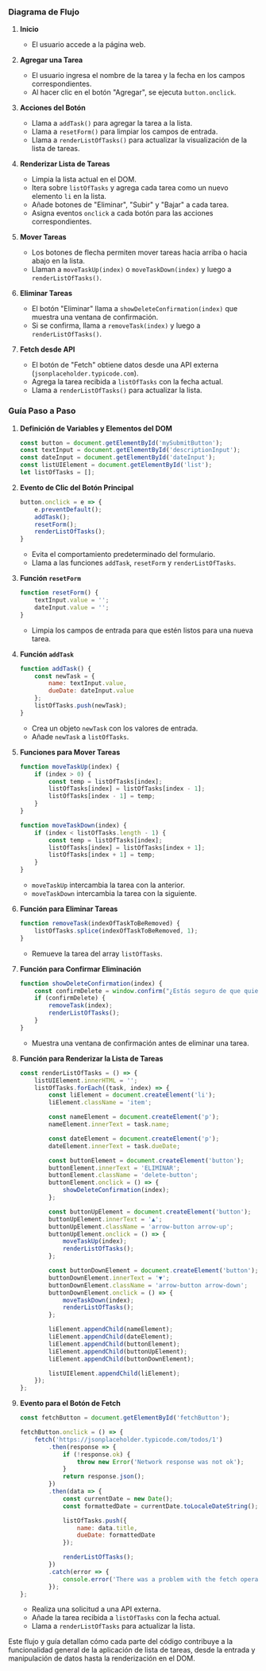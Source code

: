 ### Diagrama de Flujo

<style>
    code {
        font-family: 'hack', monospace;
    }
</style>


1. **Inicio**
   - El usuario accede a la página web.

2. **Agregar una Tarea**
   - El usuario ingresa el nombre de la tarea y la fecha en los campos correspondientes.
   - Al hacer clic en el botón "Agregar", se ejecuta `button.onclick`.

3. **Acciones del Botón**
   - Llama a `addTask()` para agregar la tarea a la lista.
   - Llama a `resetForm()` para limpiar los campos de entrada.
   - Llama a `renderListOfTasks()` para actualizar la visualización de la lista de tareas.

4. **Renderizar Lista de Tareas**
   - Limpia la lista actual en el DOM.
   - Itera sobre `listOfTasks` y agrega cada tarea como un nuevo elemento `li` en la lista.
   - Añade botones de "Eliminar", "Subir" y "Bajar" a cada tarea.
   - Asigna eventos `onclick` a cada botón para las acciones correspondientes.

5. **Mover Tareas**
   - Los botones de flecha permiten mover tareas hacia arriba o hacia abajo en la lista.
   - Llaman a `moveTaskUp(index)` o `moveTaskDown(index)` y luego a `renderListOfTasks()`.

6. **Eliminar Tareas**
   - El botón "Eliminar" llama a `showDeleteConfirmation(index)` que muestra una ventana de confirmación.
   - Si se confirma, llama a `removeTask(index)` y luego a `renderListOfTasks()`.

7. **Fetch desde API**
   - El botón de "Fetch" obtiene datos desde una API externa (`jsonplaceholder.typicode.com`).
   - Agrega la tarea recibida a `listOfTasks` con la fecha actual.
   - Llama a `renderListOfTasks()` para actualizar la lista.

### Guía Paso a Paso

1. **Definición de Variables y Elementos del DOM**
   ```javascript
   const button = document.getElementById('mySubmitButton');
   const textInput = document.getElementById('descriptionInput');
   const dateInput = document.getElementById('dateInput');
   const listUIElement = document.getElementById('list');
   let listOfTasks = [];
   ```

2. **Evento de Clic del Botón Principal**
   ```javascript
   button.onclick = e => {
       e.preventDefault();
       addTask();
       resetForm();
       renderListOfTasks();
   }
   ```
   - Evita el comportamiento predeterminado del formulario.
   - Llama a las funciones `addTask`, `resetForm` y `renderListOfTasks`.

3. **Función `resetForm`**
   ```javascript
   function resetForm() {
       textInput.value = '';
       dateInput.value = '';
   }
   ```
   - Limpia los campos de entrada para que estén listos para una nueva tarea.

4. **Función `addTask`**
   ```javascript
   function addTask() {
       const newTask = {
           name: textInput.value,
           dueDate: dateInput.value
       };
       listOfTasks.push(newTask);
   }
   ```
   - Crea un objeto `newTask` con los valores de entrada.
   - Añade `newTask` a `listOfTasks`.

5. **Funciones para Mover Tareas**
   ```javascript
   function moveTaskUp(index) {
       if (index > 0) {
           const temp = listOfTasks[index];
           listOfTasks[index] = listOfTasks[index - 1];
           listOfTasks[index - 1] = temp;
       }
   }

   function moveTaskDown(index) {
       if (index < listOfTasks.length - 1) {
           const temp = listOfTasks[index];
           listOfTasks[index] = listOfTasks[index + 1];
           listOfTasks[index + 1] = temp;
       }
   }
   ```
   - `moveTaskUp` intercambia la tarea con la anterior.
   - `moveTaskDown` intercambia la tarea con la siguiente.

6. **Función para Eliminar Tareas**
   ```javascript
   function removeTask(indexOfTaskToBeRemoved) {
       listOfTasks.splice(indexOfTaskToBeRemoved, 1);
   }
   ```
   - Remueve la tarea del array `listOfTasks`.

7. **Función para Confirmar Eliminación**
   ```javascript
   function showDeleteConfirmation(index) {
       const confirmDelete = window.confirm("¿Estás seguro de que quieres eliminar esta tarea?");
       if (confirmDelete) {
           removeTask(index);
           renderListOfTasks();
       }
   }
   ```
   - Muestra una ventana de confirmación antes de eliminar una tarea.

8. **Función para Renderizar la Lista de Tareas**
   ```javascript
   const renderListOfTasks = () => {
       listUIElement.innerHTML = '';
       listOfTasks.forEach((task, index) => {
           const liElement = document.createElement('li');
           liElement.className = 'item';

           const nameElement = document.createElement('p');
           nameElement.innerText = task.name;

           const dateElement = document.createElement('p');
           dateElement.innerText = task.dueDate;

           const buttonElement = document.createElement('button');
           buttonElement.innerText = 'ELIMINAR';
           buttonElement.className = 'delete-button';
           buttonElement.onclick = () => {
               showDeleteConfirmation(index);
           };

           const buttonUpElement = document.createElement('button');
           buttonUpElement.innerText = '▲';
           buttonUpElement.className = 'arrow-button arrow-up';
           buttonUpElement.onclick = () => {
               moveTaskUp(index);
               renderListOfTasks();
           };

           const buttonDownElement = document.createElement('button');
           buttonDownElement.innerText = '▼';
           buttonDownElement.className = 'arrow-button arrow-down';
           buttonDownElement.onclick = () => {
               moveTaskDown(index);
               renderListOfTasks();
           };

           liElement.appendChild(nameElement);
           liElement.appendChild(dateElement);
           liElement.appendChild(buttonElement);
           liElement.appendChild(buttonUpElement);
           liElement.appendChild(buttonDownElement);

           listUIElement.appendChild(liElement);
       });
   };
   ```

9. **Evento para el Botón de Fetch**
   ```javascript
   const fetchButton = document.getElementById('fetchButton');

   fetchButton.onclick = () => {
       fetch('https://jsonplaceholder.typicode.com/todos/1')
           .then(response => {
               if (!response.ok) {
                   throw new Error('Network response was not ok');
               }
               return response.json();
           })
           .then(data => {
               const currentDate = new Date();
               const formattedDate = currentDate.toLocaleDateString();

               listOfTasks.push({
                   name: data.title,
                   dueDate: formattedDate
               });

               renderListOfTasks();
           })
           .catch(error => {
               console.error('There was a problem with the fetch operation:', error);
           });
   };
   ```
   - Realiza una solicitud a una API externa.
   - Añade la tarea recibida a `listOfTasks` con la fecha actual.
   - Llama a `renderListOfTasks` para actualizar la lista.

Este flujo y guía detallan cómo cada parte del código contribuye a la funcionalidad general de la aplicación de lista de tareas, desde la entrada y manipulación de datos hasta la renderización en el DOM.